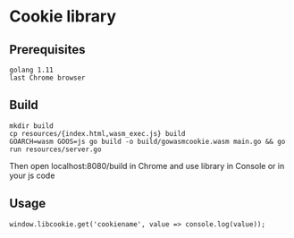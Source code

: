 # Cookie library

## Prerequisites
```
golang 1.11
last Chrome browser
```

## Build
```
mkdir build
cp resources/{index.html,wasm_exec.js} build
GOARCH=wasm GOOS=js go build -o build/gowasmcookie.wasm main.go && go run resources/server.go
```
Then open localhost:8080/build in Chrome and use library in Console or in your js code

## Usage
```
window.libcookie.get('cookiename', value => console.log(value));
```
